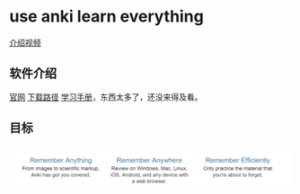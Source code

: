 # use anki learn everything

[介绍视频](https://www.youtube.com/watch?v=5urUZUWoTLo)

## 软件介绍

[官网](https://ankiweb.net/)
[下载路径](https://apps.ankiweb.net/)
[学习手册](https://apps.ankiweb.net/docs/manual.html#what-about-sm-5)，东西太多了，还没来得及看。

## 目标

![goal](2019-07-15-06-41-24.png)
